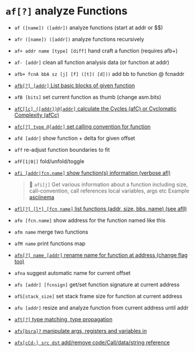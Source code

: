 <!-- TITLE: af -->

#  `af[?]`   analyze Functions

- `af ([name]) ([addr])`   analyze functions (start at addr or $$)

- `afr ([name]) ([addr])`   analyze functions recursively

- `af+ addr name [type] [diff]`   hand craft a function (requires afb+)

- `af- [addr]`   clean all function analysis data (or function at addr)
- `afb+ fcnA bbA sz [j] [f] ([t]( [d]))`   add bb to function @ fcnaddr
- [ `afb[?] [addr]`   List basic blocks of given function](/options/a/af/afb)
- `afB [bits]`   set current function as thumb (change asm.bits)
- [ `afC[lc] ([addr])@[addr]`   calculate the Cycles (afC) or Cyclomatic Complexity (afCc)](/options/a/af/afC)
- [ `afc[?] type @[addr]`   set calling convention for function](/options/a/af/af_small_c)
- `afd [addr]` show function + delta for given offset
- `aff`   re-adjust function boundaries to fit

- `afF[1|0|]`   fold/unfold/toggle
- [ `afi [addr|fcn.name]`   show function(s) information (verbose afl)](/options/a/af/afi)
	> 🚀 `afi[j]` Get various information about a function including size, call-convention, call references local variables, args etc Example [asciinema](https://asciinema.org/a/p3P1PWA5PvLb0LADUXiXIbr9S)
- [ `afl[?] [l*] [fcn name]`   list functions (addr, size, bbs, name) (see afll)](/options/a/af/afl)

- `afo [fcn.name]`   show address for the function named like this

- `afm name`   merge two functions


- `afM name`   print functions map
- [ `afn[?] name [addr]`   rename name for function at address (change flag too)](/options/a/af/afn)

- `afna`   suggest automatic name for current offset
- `afs [addr] [fcnsign]`   get/set function signature at current address
- `afS[stack_size]`   set stack frame size for function at current address
- `afu [addr]`   resize and analyze function from current address until addr
- [ `aft[?]`   type matching, type propagation](/options/a/af/aft)
- [ `afv[bsra]?`   manipulate args, registers and variables in](/options/a/af/afv)
- [ `afx[cCd-] src dst`   add/remove code/Call/data/string reference](/options/a/af/afx)

<p hidden>af afr af+ af- afb+ afB afC afc aff afF afi afl afo afm afM afn afna afs afS afu aft afv afx</p>